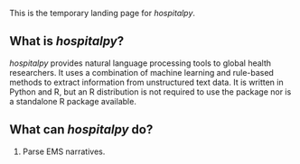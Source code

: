 This is the temporary landing page for _hospitalpy_.

## What is _hospitalpy_?

_hospitalpy_ provides natural language processing tools to global health researchers. It uses a combination of machine learning and rule-based methods to extract information from unstructured text data. It is written in Python and R, but an R distribution is not required to use the package nor is a standalone R package available.

## What can _hospitalpy_ do?

1. Parse EMS narratives.
